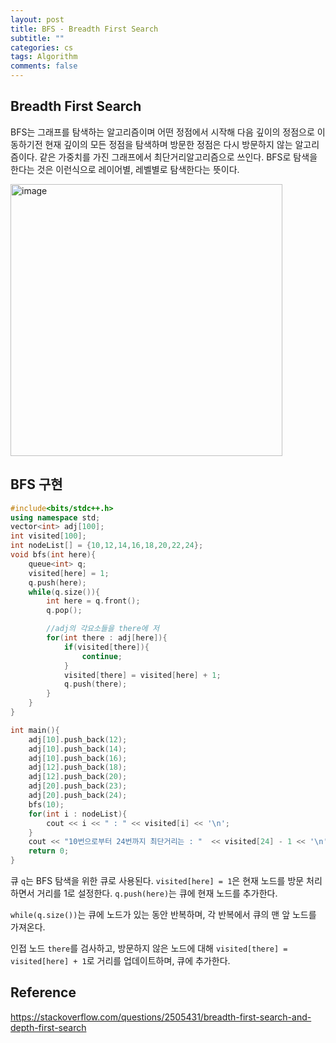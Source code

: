 ```yaml
---
layout: post
title: BFS - Breadth First Search
subtitle: ""
categories: cs
tags: Algorithm
comments: false
---
```


## Breadth First Search

BFS는 그래프를 탐색하는 알고리즘이며 어떤 정점에서 시작해 다음 깊이의 정점으로 이동하기전 현재 깊이의 모든 정점을 탐색하며 방문한 정점은 다시 방문하지 않는 알고리즘이다.
같은 가중치를 가진 그래프에서 최단거리알고리즘으로 쓰인다.
BFS로 탐색을 한다는 것은 이런식으로 레이어별, 레벨별로 탐색한다는 뜻이다.

<img width="435" alt="image" src="https://github.com/user-attachments/assets/462b7d11-611f-4bac-9ce4-460968508def">

## BFS 구현

```cpp
#include<bits/stdc++.h>
using namespace std;
vector<int> adj[100];
int visited[100];
int nodeList[] = {10,12,14,16,18,20,22,24};
void bfs(int here){
    queue<int> q;
    visited[here] = 1;
    q.push(here);
    while(q.size()){
        int here = q.front();
        q.pop();

        //adj의 각요소들을 there에 저
        for(int there : adj[here]){
            if(visited[there]){
                continue;
            }
            visited[there] = visited[here] + 1;
            q.push(there);
        }
    }
}

int main(){
    adj[10].push_back(12);
    adj[10].push_back(14);
    adj[10].push_back(16);
    adj[12].push_back(18);
    adj[12].push_back(20);
    adj[20].push_back(23);
    adj[20].push_back(24);
    bfs(10);
    for(int i : nodeList){
        cout << i << " : " << visited[i] << '\n';
    }
    cout << "10번으로부터 24번까지 최단거리는 : "  << visited[24] - 1 << '\n';
    return 0;
}
```

큐 `q`는 BFS 탐색을 위한 큐로 사용된다. `visited[here] = 1`은 현재 노드를 방문 처리하면서 거리를 1로 설정한다. `q.push(here)`는 큐에 현재 노드를 추가한다.

`while(q.size())`는 큐에 노드가 있는 동안 반복하며, 각 반복에서 큐의 맨 앞 노드를 가져온다.

인접 노드 `there`를 검사하고, 방문하지 않은 노드에 대해 `visited[there] = visited[here] + 1`로 거리를 업데이트하며, 큐에 추가한다.



## Reference

<https://stackoverflow.com/questions/2505431/breadth-first-search-and-depth-first-search>